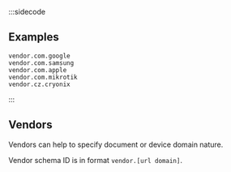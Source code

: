 :::sidecode
## Examples
```text
vendor.com.google
vendor.com.samsung
vendor.com.apple
vendor.com.mikrotik
vendor.cz.cryonix
```
:::

## Vendors

Vendors can help to specify document or device domain nature.

Vendor schema ID is in format `vendor.[url domain]`.